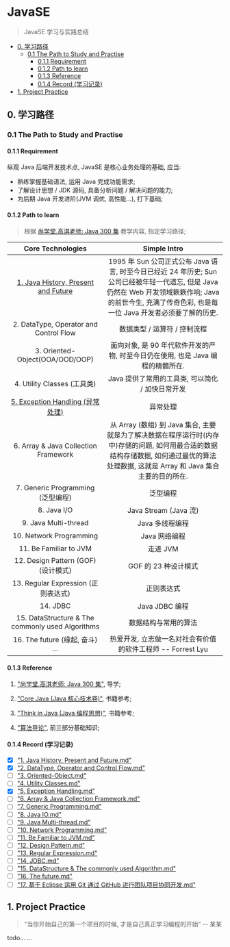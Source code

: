 # JavaSE 
> JavaSE 学习与实践总结

<!-- MarkdownTOC -->

- [0. 学习路径](#0-%E5%AD%A6%E4%B9%A0%E8%B7%AF%E5%BE%84)
    - [0.1 The Path to Study and Practise](#01-the-path-to-study-and-practise)
        - [0.1.1 Requirement](#011-requirement)
        - [0.1.2 Path to learn](#012-path-to-learn)
        - [0.1.3 Reference](#013-reference)
        - [0.1.4 Record \(学习记录\)](#014-record-%E5%AD%A6%E4%B9%A0%E8%AE%B0%E5%BD%95)
- [1. Project Practice](#1-project-practice)

<!-- /MarkdownTOC -->


<a name="0-%E5%AD%A6%E4%B9%A0%E8%B7%AF%E5%BE%84"></a>
## 0. 学习路径

<a name="01-the-path-to-study-and-practise"></a>
### 0.1 The Path to Study and Practise

<a name="011-requirement"></a>
#### 0.1.1 Requirement

纵观 Java 后端开发技术点, JavaSE 是核心业务处理的基础, 应当:  

- 熟练掌握基础语法, 运用 Java 完成功能需求;  
- 了解设计思想 / JDK 源码, 具备分析问题 / 解决问题的能力;
- 为后期 Java 开发进阶(JVM 调优, 高性能...), 打下基础;  

<a name="012-path-to-learn"></a>
#### 0.1.2 Path to learn
> 根据 [尚学堂.高淇老师: Java 300 集]() 教学内容, 指定学习路径;

|                                                                         Core Technologies                                                                          |                                                              Simple Intro                                                              |
|:------------------------------------------------------------------------------------------------------------------------------------------------------------------:|:--------------------------------------------------------------------------------------------------------------------------------------:|
|   [1. Java History, Present and Future](https://github.com/ForrestLyu/JavaSE-Practice-Path/blob/master/Notes/1.%20Java%20History%2C%20Present%20and%20Future.md)   |   1995 年 Sun 公司正式公布 Java 语言, 时至今日已经近 24 年历史; Sun 公司已经被年轻一代遗忘, 但是 Java 仍然在 Web 开发领域簌簌作响; Java 的前世今生, 充满了传奇色彩, 也是每一位 Java 开发者必须要了解的历史.   |
|                                                               2. DataType, Operator and Control Flow                                                               |                                                           数据类型 / 运算符 / 控制流程                                                            |
|                                                                  3. Oriented-Object(OOA/OOD/OOP)                                                                   |                                            面向对象, 是 90 年代软件开发的产物, 时至今日仍在使用, 也是 Java 编程的精髓所在.                                            |
|                                                                      4. Utility Classes (工具类)                                                                      |                                                     Java 提供了常用的工具类, 可以简化 / 加快日常开发                                                      |
|                                                                    [5. Exception Handling (异常处理)](https://github.com/ForrestLyu/JavaSE-Practice-Path/blob/master/Notes/5.%20Exception%20Handling.md)                                                                    |                                                                  异常处理                                                                  |
|                                                                6. Array & Java Collection Framework                                                                |            从 Array (数组) 到 Java 集合, 主要就是为了解决数据在程序运行时(内存中)存储的问题, 如何用最合适的数据结构存储数据, 如何通过最优的算法处理数据, 这就是 Array 和 Java 集合主要的目的所在.             |
|                                                                   7. Generic Programming (泛型编程)                                                                    |                                                                  泛型编程                                                                  |
|                                                                            8. Java I/O                                                                             |                                                          Java Stream (Java 流)                                                          |
|                                                                        9. Java Multi-thread                                                                        |                                                               Java 多线程编程                                                               |
|                                                                      10. Network Programming                                                                       |                                                               Java 网络编程                                                                |
|                                                                       11. Be Familiar to JVM                                                                       |                                                                 走进 JVM                                                                 |
|                                                                  12. Design Pattern (GOF) (设计模式)                                                                   |                                                             GOF 的 23 种设计模式                                                             |
|                                                                   13. Regular Expression (正则表达式)                                                                   |                                                                 正则表达式                                                                  |
|                                                                              14. JDBC                                                                              |                                                              Java JDBC 编程                                                              |
|                                                          15. DataStructure & The commonly used Algorithms                                                          |                                                               数据结构与常用的算法                                                               |
|                                                                    16. The future (缘起, 奋斗) ...                                                                     |                                                热爱开发, 立志做一名对社会有价值的软件工程师   -- Forrest Lyu                                                |

<a name="013-reference"></a>
#### 0.1.3 Reference

1. ["尚学堂.高淇老师: Java 300 集"](http://www.bjsxt.com/download.html), 导学;

2. ["Core Java (Java 核心技术卷)"](https://pan.baidu.com/s/1o7ZnJrO#list/path=%2F), 书籍参考;

3. ["Think in Java (Java 编程思想)"](https://pan.baidu.com/s/1o7ZnJrO#list/path=%2F), 书籍参考;

4. ["算法导论"](https://book.douban.com/subject/20432061/), 前三部分基础知识;

<a name="014-record-%E5%AD%A6%E4%B9%A0%E8%AE%B0%E5%BD%95"></a>
#### 0.1.4 Record (学习记录)

- [x] ["1. Java History, Present and Future.md"](https://github.com/ForrestLyu/JavaSE-Practice-Path/blob/master/Notes/1.%20Java%20History%2C%20Present%20and%20Future.md)
- [x] ["2. DataType, Operator and Control Flow.md"](https://github.com/ForrestLyu/JavaSE-Practice-Path/blob/master/Notes/2.%20DataType%2C%20Operator%20and%20Control%20Flow.md)
- [ ] ["3. Oriented-Object.md"]()
- [ ] ["4. Utility Classes.md"]()
- [x] ["5. Exception Handling.md"](https://github.com/ForrestLyu/JavaSE-Practice-Path/blob/master/Notes/5.%20Exception%20Handling.md)
- [ ] ["6. Array & Java Collection Framework.md"]()
- [ ] ["7. Generic Programming.md"]()
- [ ] ["8. Java IO.md"]()
- [ ] ["9. Java Multi-thread.md"]()
- [ ] ["10. Network Programming.md"]()
- [ ] ["11. Be Familiar to JVM.md"]()
- [ ] ["12. Design Pattern.md"]()
- [ ] ["13. Regular Expression.md"]()
- [ ] ["14. JDBC.md"]()
- [ ] ["15. DataStructure & The commonly used Algorithm.md"]()
- [ ] ["16. The future.md"]()
- [ ] ["17. 基于 Eclipse 运用 Git 通过 GitHub 进行团队项目协同开发.md"]()

<a name="1-project-practice"></a>
## 1. Project Practice
> "当你开始自己的第一个项目的时候, 才是自己真正学习编程的开始"  -- 某某

todo... ... 
